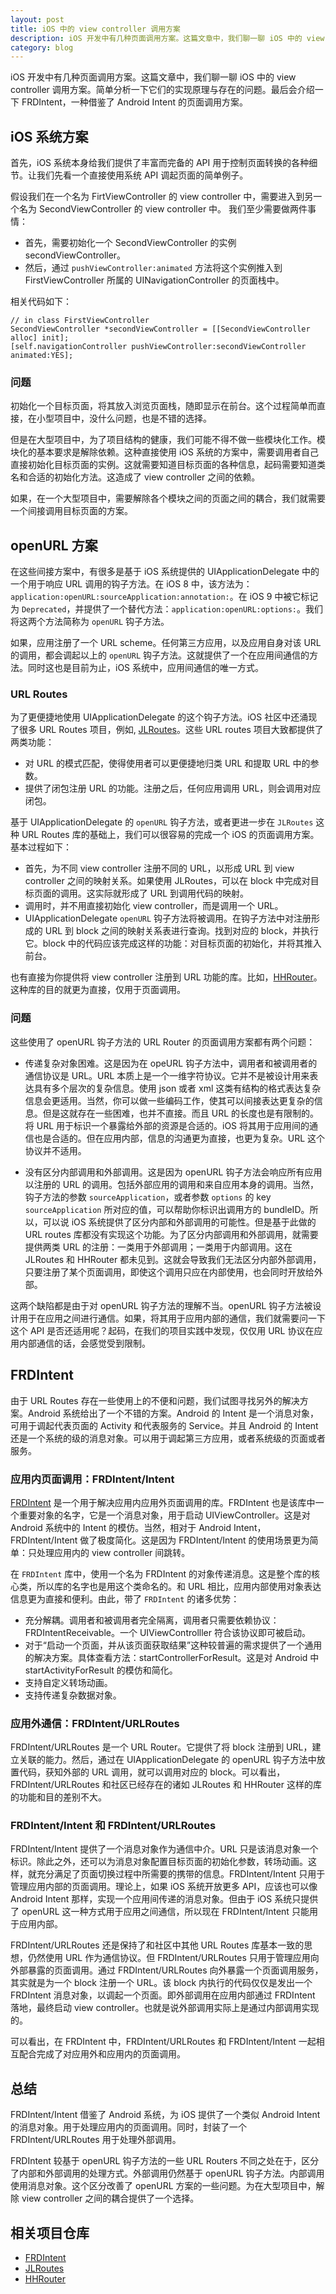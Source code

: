 ```yaml
---
layout: post
title: iOS 中的 view controller 调用方案
description: iOS 开发中有几种页面调用方案。这篇文章中，我们聊一聊 iOS 中的 view controller 调用方案。简单分析一下它们的实现原理与存在的问题。最后会介绍一下 FRDIntent，一种借鉴了 Android Intent 的页面调用方案。
category: blog
---
```


iOS 开发中有几种页面调用方案。这篇文章中，我们聊一聊 iOS 中的 view controller 调用方案。简单分析一下它们的实现原理与存在的问题。最后会介绍一下 FRDIntent，一种借鉴了 Android Intent 的页面调用方案。

## iOS 系统方案

首先，iOS 系统本身给我们提供了丰富而完备的 API 用于控制页面转换的各种细节。让我们先看一个直接使用系统 API 调起页面的简单例子。

假设我们在一个名为 FirtViewController 的 view controller 中，需要进入到另一个名为 SecondViewController 的 view controller 中。 我们至少需要做两件事情：

- 首先，需要初始化一个 SecondViewController 的实例 secondViewController。
- 然后，通过 `pushViewController:animated` 方法将这个实例推入到 FirstViewController 所属的 UINavigationController 的页面栈中。

相关代码如下：

```
// in class FirstViewController
SecondViewController *secondViewController = [[SecondViewController alloc] init];
[self.navigationController pushViewController:secondViewController animated:YES];
```

### 问题

初始化一个目标页面，将其放入浏览页面栈，随即显示在前台。这个过程简单而直接，在小型项目中，没什么问题，也是不错的选择。

但是在大型项目中，为了项目结构的健康，我们可能不得不做一些模块化工作。模块化的基本要求是解除依赖。这种直接使用 iOS 系统的方案中，需要调用者自己直接初始化目标页面的实例。这就需要知道目标页面的各种信息，起码需要知道类名和合适的初始化方法。这造成了 view controller 之间的依赖。

如果，在一个大型项目中，需要解除各个模块之间的页面之间的耦合，我们就需要一个间接调用目标页面的方案。

## openURL 方案

在这些间接方案中，有很多是基于 iOS 系统提供的 UIApplicationDelegate 中的一个用于响应 URL 调用的钩子方法。在 iOS 8 中，该方法为：`application:openURL:sourceApplication:annotation:`。在 iOS 9 中被它标记为 `Deprecated`，并提供了一个替代方法：`application:openURL:options:`。我们将这两个方法简称为 `openURL` 钩子方法。

如果，应用注册了一个 URL scheme。任何第三方应用，以及应用自身对该 URL 的调用，都会调起以上的 `openURL` 钩子方法。这就提供了一个在应用间通信的方法。同时这也是目前为止，iOS 系统中，应用间通信的唯一方式。

### URL Routes

为了更便捷地使用 UIApplicationDelegate 的这个钩子方法。iOS 社区中还涌现了很多 URL Routes 项目，例如, [JLRoutes](https://github.com/joeldev/JLRoutes)。这些 URL routes 项目大致都提供了两类功能：

- 对 URL 的模式匹配，使得使用者可以更便捷地归类 URL 和提取 URL 中的参数。
- 提供了闭包注册 URL 的功能。注册之后，任何应用调用 URL，则会调用对应闭包。

基于 UIApplicationDelegate 的 `openURL` 钩子方法，或者更进一步在 `JLRoutes` 这种 URL Routes 库的基础上，我们可以很容易的完成一个 iOS 的页面调用方案。基本过程如下：

- 首先，为不同 view controller 注册不同的 URL，以形成 URL 到 view controller 之间的映射关系。如果使用 JLRoutes，可以在 block 中完成对目标页面的调用。这实际就形成了 URL 到调用代码的映射。
- 调用时，并不用直接初始化 view controller，而是调用一个 URL。
- UIApplicationDelegate `openURL` 钩子方法将被调用。在钩子方法中对注册形成的 URL 到 block 之间的映射关系表进行查询。找到对应的 block，并执行它。block 中的代码应该完成这样的功能：对目标页面的初始化，并将其推入前台。

也有直接为你提供将 view controller 注册到 URL 功能的库。比如，[HHRouter](https://github.com/Huohua/HHRouter)。这种库的目的就更为直接，仅用于页面调用。

### 问题

这些使用了 openURL 钩子方法的 URL Router 的页面调用方案都有两个问题：

- 传递复杂对象困难。这是因为在 opeURL 钩子方法中，调用者和被调用者的通信协议是 URL。URL 本质上是一个一维字符协议。它并不是被设计用来表达具有多个层次的复杂信息。使用 json 或者 xml 这类有结构的格式表达复杂信息会更适用。当然，你可以做一些编码工作，使其可以间接表达更复杂的信息。但是这就存在一些困难，也并不直接。而且 URL 的长度也是有限制的。将 URL 用于标识一个暴露给外部的资源是合适的。iOS 将其用于应用间的通信也是合适的。但在应用内部，信息的沟通更为直接，也更为复杂。URL 这个协议并不适用。

- 没有区分内部调用和外部调用。这是因为 openURL 钩子方法会响应所有应用以注册的 URL 的调用。包括外部应用的调用和来自应用本身的调用。当然，钩子方法的参数 `sourceApplication`，或者参数 `options` 的 key `sourceApplication` 所对应的值，可以帮助你标识出调用方的 bundleID。所以，可以说 iOS 系统提供了区分内部和外部调用的可能性。但是基于此做的 URL routes 库都没有实现这个功能。为了区分内部调用和外部调用，就需要提供两类 URL 的注册：一类用于外部调用；一类用于内部调用。这在 JLRoutes 和 HHRouter 都未见到。这就会导致我们无法区分内部外部调用，只要注册了某个页面调用，即使这个调用只应在内部使用，也会同时开放给外部。

这两个缺陷都是由于对 openURL 钩子方法的理解不当。openURL 钩子方法被设计用于在应用之间进行通信。如果，将其用于应用内部的通信，我们就需要问一下这个 API 是否还适用呢？起码，在我们的项目实践中发现，仅仅用 URL 协议在应用内部通信的话，会感觉受到限制。

## FRDIntent

由于 URL Routes 存在一些使用上的不便和问题，我们试图寻找另外的解决方案。Android 系统给出了一个不错的方案。Android 的 Intent 是一个消息对象，可用于调起代表页面的 Activity 和代表服务的 Service。并且 Android 的 Intent 还是一个系统的级的消息对象。可以用于调起第三方应用，或者系统级的页面或者服务。

### 应用内页面调用：FRDIntent/Intent

[FRDIntent](https://github.com/douban/FRDIntent) 是一个用于解决应用内应用外页面调用的库。FRDIntent 也是该库中一个重要对象的名字，它是一个消息对象，用于启动 UIViewController。这是对 Android 系统中的 Intent 的模仿。当然，相对于 Android Intent，FRDIntent/Intent 做了极度简化。这是因为 FRDIntent/Intent 的使用场景更为简单：只处理应用内的 view controller 间跳转。

在 `FRDIntent` 库中，使用一个名为 FRDIntent 的对象传递消息。这是整个库的核心类，所以库的名字也是用这个类命名的。和 URL 相比，应用内部使用对象表达信息更为直接和便利。由此，带了 `FRDIntent` 的诸多优势：

- 充分解耦。调用者和被调用者完全隔离，调用者只需要依赖协议：FRDIntentReceivable。一个 UIViewControlller 符合该协议即可被启动。
- 对于“启动一个页面，并从该页面获取结果”这种较普遍的需求提供了一个通用的解决方案。具体查看方法：startControllerForResult。这是对 Android 中 startActivityForResult 的模仿和简化。
- 支持自定义转场动画。
- 支持传递复杂数据对象。

### 应用外通信：FRDIntent/URLRoutes

FRDIntent/URLRoutes 是一个 URL Router。它提供了将 block 注册到 URL，建立关联的能力。然后，通过在 UIApplicationDelegate 的 openURL 钩子方法中放置代码，获知外部的 URL 调用，就可以调用对应的 block。可以看出，FRDIntent/URLRoutes 和社区已经存在的诸如 JLRoutes 和 HHRouter 这样的库的功能和目的差别不大。

### FRDIntent/Intent 和 FRDIntent/URLRoutes

FRDIntent/Intent 提供了一个消息对象作为通信中介。URL 只是该消息对象一个标识。除此之外，还可以为消息对象配置目标页面的初始化参数，转场动画。这样，就充分满足了页面切换过程中所需要的携带的信息。FRDIntent/Intent 只用于管理应用内部的页面调用。理论上，如果 iOS 系统开放更多 API，应该也可以像 Android Intent 那样，实现一个应用间传递的消息对象。但由于 iOS 系统只提供了 openURL 这一种方式用于应用之间通信，所以现在 FRDIntent/Intent 只能用于应用内部。

FRDIntent/URLRoutes 还是保持了和社区中其他 URL Routes 库基本一致的思想，仍然使用 URL 作为通信协议。但 FRDIntent/URLRoutes 只用于管理应用向外部暴露的页面调用。通过 FRDIntent/URLRoutes 向外暴露一个页面调用服务，其实就是为一个 block 注册一个 URL。该 block 内执行的代码仅仅是发出一个 FRDIntent 消息对象，以调起一个页面。即外部调用在应用内部通过 FRDIntent 落地，最终启动 view controller。也就是说外部调用实际上是通过内部调用实现的。

可以看出，在 FRDIntent 中，FRDIntent/URLRoutes 和 FRDIntent/Intent 一起相互配合完成了对应用外和应用内的页面调用。

## 总结

FRDIntent/Intent 借鉴了 Android 系统，为 iOS 提供了一个类似 Android Intent 的消息对象。用于处理应用内的页面调用。同时，封装了一个 FRDIntent/URLRoutes 用于处理外部调用。

FRDIntent 较基于 openURL 钩子方法的一些 URL Routers 不同之处在于，区分了内部和外部调用的处理方式。外部调用仍然基于 openURL 钩子方法。内部调用使用消息对象。这个区分改善了 openURL 方案的一些问题。为在大型项目中，解除 view controller 之间的耦合提供了一个选择。

## 相关项目仓库

- [FRDIntent](https://github.com/douban/FRDIntent)
- [JLRoutes](https://github.com/joeldev/JLRoutes)
- [HHRouter](https://github.com/Huohua/HHRouter)